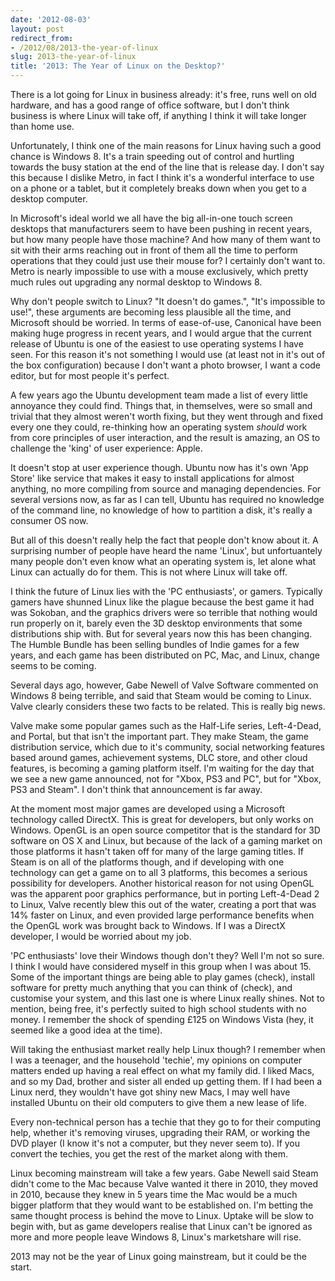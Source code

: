```yaml
---
date: '2012-08-03'
layout: post
redirect_from:
- /2012/08/2013-the-year-of-linux
slug: 2013-the-year-of-linux
title: '2013: The Year of Linux on the Desktop?'
---
```


There is a lot going for Linux in business already: it's free, runs well on old hardware, and has a good range of office software, but I don't think business is where Linux will take off, if anything I think it will take longer than home use.

Unfortunately, I think one of the main reasons for Linux having such a good chance is Windows 8. It's a train speeding out of control and hurtling towards the busy station at the end of the line that is release day. I don't say this because I dislike Metro, in fact I think it's a wonderful interface to use on a phone or a tablet, but it completely breaks down when you get to a desktop computer.

In Microsoft's ideal world we all have the big all-in-one touch screen desktops that manufacturers seem to have been pushing in recent years, but how many people have those machine? And how many of them want to sit with their arms reaching out in front of them all the time to perform operations that they could just use their mouse for? I certainly don't want to. Metro is nearly impossible to use with a mouse exclusively, which pretty much rules out upgrading any normal desktop to Windows 8.

Why don't people switch to Linux? "It doesn't do games.", "It's impossible to use!", these arguments are becoming less plausible all the time, and Microsoft should be worried. In terms of ease-of-use, Canonical have been making huge progress in recent years, and I would argue that the current release of Ubuntu is one of the easiest to use operating systems I have seen. For this reason it's not something I would use (at least not in it's out of the box configuration) because I don't want a photo browser, I want a code editor, but for most people it's perfect.

A few years ago the Ubuntu development team made a list of every little annoyance they could find. Things that, in themselves, were so small and trivial that they almost weren't worth fixing, but they went through and fixed every one they could, re-thinking how an operating system _should_ work from core principles of user interaction, and the result is amazing, an OS to challenge the 'king' of user experience: Apple.

It doesn't stop at user experience though. Ubuntu now has it's own 'App Store' like service that makes it easy to install applications for almost anything, no more compiling from source and managing dependencies. For several versions now, as far as I can tell, Ubuntu has required no knowledge of the command line, no knowledge of how to partition a disk, it's really a consumer OS now.

But all of this doesn't really help the fact that people don't know about it. A surprising number of people have heard the name 'Linux', but unfortuantely many people don't even know what an operating system is, let alone what Linux can actually do for them. This is not where Linux will take off.

I think the future of Linux lies with the 'PC enthusiasts', or gamers. Typically gamers have shunned Linux like the plague because the best game it had was Sokoban, and the graphics drivers were so terrible that nothing would run properly on it, barely even the 3D desktop environments that some distributions ship with. But for several years now this has been changing. The Humble Bundle has been selling bundles of Indie games for a few years, and each game has been distributed on PC, Mac, and Linux, change seems to be coming.

Several days ago, however, Gabe Newell of Valve Software commented on Windows 8 being terrible, and said that Steam would be coming to Linux. Valve clearly considers these two facts to be related. This is really big news.

Valve make some popular games such as the Half-Life series, Left-4-Dead, and Portal, but that isn't the important part. They make Steam, the game distribution service, which due to it's community, social networking features based around games, achievement systems, DLC store, and other cloud features, is becoming a gaming platform itself. I'm waiting for the day that we see a new game announced, not for "Xbox, PS3 and PC", but for "Xbox, PS3 and Steam". I don't think that announcement is far away.

At the moment most major games are developed using a Microsoft technology called DirectX. This is great for developers, but only works on Windows. OpenGL is an open source competitor that is the standard for 3D software on OS X and Linux, but because of the lack of a gaming market on those platforms it hasn't taken off for many of the large gaming titles. If Steam is on all of the platforms though, and if developing with one technology can get a game on to all 3 platforms, this becomes a serious possibility for developers. Another historical reason for not using OpenGL was the apparent poor graphics performance, but in porting Left-4-Dead 2 to Linux, Valve recently blew this out of the water, creating a port that was 14% faster on Linux, and even provided large performance benefits when the OpenGL work was brought back to Windows. If I was a DirectX developer, I would be worried about my job.

'PC enthusiasts' love their Windows though don't they? Well I'm not so sure. I think I would have considered myself in this group when I was about 15. Some of the important things are being able to play games (check), install software for pretty much anything that you can think of (check), and customise your system, and this last one is where Linux really shines. Not to mention, being free, it's perfectly suited to high school students with no money. I remember the shock of spending £125 on Windows Vista (hey, it seemed like a good idea at the time).

Will taking the enthusiast market really help Linux though? I remember when I was a teenager, and the household 'techie', my opinions on computer matters ended up having a real effect on what my family did. I liked Macs, and so my Dad, brother and sister all ended up getting them. If I had been a Linux nerd, they wouldn't have got shiny new Macs, I may well have installed Ubuntu on their old computers to give them a new lease of life.

Every non-technical person has a techie that they go to for their computing help, whether it's removing viruses, upgrading their RAM, or working the DVD player (I know it's not a computer, but they never seem to). If you convert the techies, you get the rest of the market along with them.

Linux becoming mainstream will take a few years. Gabe Newell said Steam didn't come to the Mac because Valve wanted it there in 2010, they moved in 2010, because they knew in 5 years time the Mac would be a much bigger platform that they would want to be established on. I'm betting the same thought process is behind the move to Linux. Uptake will be slow to begin with, but as game developers realise that Linux can't be ignored as more and more people leave Windows 8, Linux's marketshare will rise.

2013 may not be the year of Linux going mainstream, but it could be the start.